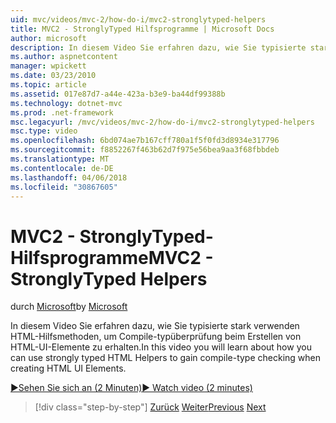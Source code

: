 ```yaml
---
uid: mvc/videos/mvc-2/how-do-i/mvc2-stronglytyped-helpers
title: MVC2 - StronglyTyped Hilfsprogramme | Microsoft Docs
author: microsoft
description: In diesem Video Sie erfahren dazu, wie Sie typisierte stark verwenden HTML-Hilfsmethoden, um Compile-typüberprüfung beim Erstellen von HTML-UI-Elemente zu erhalten.
ms.author: aspnetcontent
manager: wpickett
ms.date: 03/23/2010
ms.topic: article
ms.assetid: 017e87d7-a44e-423a-b3e9-ba44df99388b
ms.technology: dotnet-mvc
ms.prod: .net-framework
msc.legacyurl: /mvc/videos/mvc-2/how-do-i/mvc2-stronglytyped-helpers
msc.type: video
ms.openlocfilehash: 6bd074ae7b167cff780a1f5f0fd3d8934e317796
ms.sourcegitcommit: f8852267f463b62d7f975e56bea9aa3f68fbbdeb
ms.translationtype: MT
ms.contentlocale: de-DE
ms.lasthandoff: 04/06/2018
ms.locfileid: "30867605"
---
```

<a name="mvc2---stronglytyped-helpers"></a><span data-ttu-id="49895-103">MVC2 - StronglyTyped-Hilfsprogramme</span><span class="sxs-lookup"><span data-stu-id="49895-103">MVC2 - StronglyTyped Helpers</span></span>
====================
<span data-ttu-id="49895-104">durch [Microsoft](https://github.com/microsoft)</span><span class="sxs-lookup"><span data-stu-id="49895-104">by [Microsoft](https://github.com/microsoft)</span></span>

<span data-ttu-id="49895-105">In diesem Video Sie erfahren dazu, wie Sie typisierte stark verwenden HTML-Hilfsmethoden, um Compile-typüberprüfung beim Erstellen von HTML-UI-Elemente zu erhalten.</span><span class="sxs-lookup"><span data-stu-id="49895-105">In this video you will learn about how you can use strongly typed HTML Helpers to gain compile-type checking when creating HTML UI Elements.</span></span>

[<span data-ttu-id="49895-106">&#9654;Sehen Sie sich an (2 Minuten)</span><span class="sxs-lookup"><span data-stu-id="49895-106">&#9654; Watch video (2 minutes)</span></span>](https://channel9.msdn.com/Blogs/ASP-NET-Site-Videos/mvc2-stronglytyped-helpers)

> [!div class="step-by-step"]
> <span data-ttu-id="49895-107">[Zurück](mvc2-html-encoding.md)
> [Weiter](mvc2-model-validation.md)</span><span class="sxs-lookup"><span data-stu-id="49895-107">[Previous](mvc2-html-encoding.md)
[Next](mvc2-model-validation.md)</span></span>
